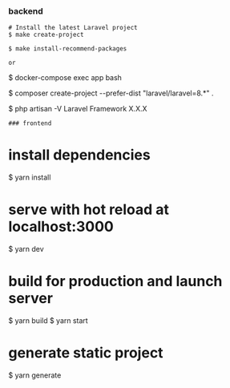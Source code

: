 ### backend
```
# Install the latest Laravel project
$ make create-project

$ make install-recommend-packages 

or
```
$ docker-compose exec app bash

$ composer create-project --prefer-dist "laravel/laravel=8.*" .

$ php artisan -V 
Laravel Framework X.X.X
```
### frontend
```
# install dependencies
$ yarn install

# serve with hot reload at localhost:3000
$ yarn dev

# build for production and launch server
$ yarn build
$ yarn start

# generate static project
$ yarn generate
```
